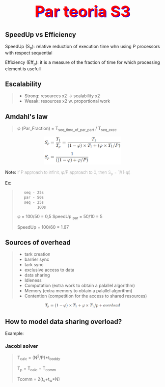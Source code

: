 <style>
    h1{
        color: red;
        text-align: center;
        font-size: 50px;
        text-shadow: 2px 2px blue;
    }
    h2{
        font-weight: bold;
    }
    img {
        height: auto;
        width: 50%;
    }
    note {
        font-weight: lighter;
    }
    p{
        text-align: justify;
    }
</style>


# Par teoria S3

## SpeedUp vs Efficiency

SpeedUp (S<sub>p</sub>): relative reduction of execution time whn using P processors with respect sequential

Efficiency (Eff<sub>p</sub>): it is a measure of the fraction of time for which processing element is usefull

## Escalability

> - Strong: resources x2 -> scalability x2
> - Weaak: resources x2 w. proportional work

## Amdahl's law

> φ (Par_Fraction) = T<sub>seq_time_of_par_part</sub> / T<sub>seq_exec</sub>

<center><img src="./amdahl.png"></center>

Note: <note>If P approach to infinit, φ/P approach to 0, then S<sub>p</sub> = 1/(1-φ).</note>

Ex:

>        seq - 25s
>        par - 50s
>        seq - 25s
>              100s
> φ = 100/50 = 0,5
> SpeedUp <sub>par</sub> = 50/10 = 5
>
> SpeedUp = 100/60 = 1.67

## Sources of overhead
> - tark creation
> - barrier sync
> - tark sync
> - exclusive access to data
> - data sharing 
> - Idleness
> - Computation (extra work to obtain a palallel algorithm)
> - Memory (extra memory to obtain a palallel algorithm)
> - Contention (competition for the access to shared resources)

<center><img src="T1.png"></center>

## How to model data sharing overload?
Example:
### Jacobi solver
> T<sub>calc</sub> = (N<sup>2</sup>/P)*t<sub>boddy</sub>
> 
> T<sub>p</sub> = T<sub>calc</sub> + T<sub>comm</sub>
> 
> Tcomm = 2(t<sub>s</sub>+t<sub>w</sub>*N)
